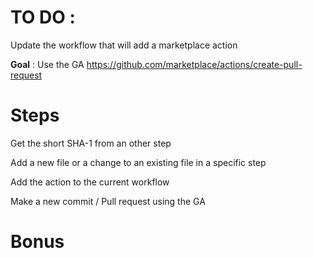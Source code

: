 # TO DO :

Update the workflow that will add a marketplace action

**Goal** : Use the GA https://github.com/marketplace/actions/create-pull-request

# Steps

Get the short SHA-1 from an other step

Add a new file or a change to an existing file in a specific step

Add the action to the current workflow

Make a new commit / Pull request using the GA 

# Bonus

